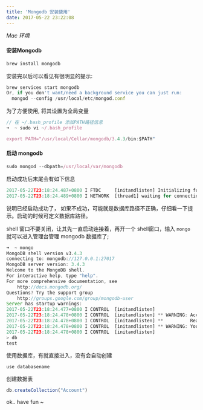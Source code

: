 ```yaml
---
title: 'Mongodb 安装使用'
date: 2017-05-22 23:22:08
---
```


*Mac 环境*



#### 安装Mongodb

```javascript
brew install mongodb
```

安装完以后可以看见有很明显的提示:

```javascript
brew services start mongodb
Or, if you don't want/need a background service you can just run:
  mongod --config /usr/local/etc/mongod.conf
```

为了方便使用, 将其设置为全局变量

```javascript
// 在 ~/.bash_profile 添加PATH路径信息
➜  ~ sudo vi ~/.bash_profile

export PATH="/usr/local/Cellar/mongodb/3.4.3/bin:$PATH"
```

#### 启动 mongodb

```javascript
sudo mongod --dbpath=/usr/local/var/mongodb
```

启动成功后末尾会有如下信息

```javascript
2017-05-22T23:18:24.487+0800 I FTDC     [initandlisten] Initializing full-time diagnostic data capture with directory '/usr/local/var/mongodb/diagnostic.data'
2017-05-22T23:18:24.489+0800 I NETWORK  [thread1] waiting for connections on port 27017
```

说明已经启动成功了， 如果不成功，可能就是数据库路径不正确，仔细看一下提示。启动的时候可定义数据库路径。

shell 窗口不要关闭，让其先一直启动连接着，再开一个 shell窗口，输入 `mongo` 就可以进入管理台管理 mongodb 数据库了;

```javascript
➜  ~ mongo
MongoDB shell version v3.4.3
connecting to: mongodb://127.0.0.1:27017
MongoDB server version: 3.4.3
Welcome to the MongoDB shell.
For interactive help, type "help".
For more comprehensive documentation, see
	http://docs.mongodb.org/
Questions? Try the support group
	http://groups.google.com/group/mongodb-user
Server has startup warnings:
2017-05-22T23:18:24.477+0800 I CONTROL  [initandlisten]
2017-05-22T23:18:24.478+0800 I CONTROL  [initandlisten] ** WARNING: Access control is not enabled for the database.
2017-05-22T23:18:24.478+0800 I CONTROL  [initandlisten] **          Read and write access to data and configuration is unrestricted.
2017-05-22T23:18:24.478+0800 I CONTROL  [initandlisten] ** WARNING: You are running this process as the root user, which is not recommended.
2017-05-22T23:18:24.478+0800 I CONTROL  [initandlisten]
> db
test
```

使用数据库，有就直接进入，没有会自动创建

```
use databasename
```

创建数据表

```JavaScript
db.createCollection("Account")
```



ok.. have fun ~





